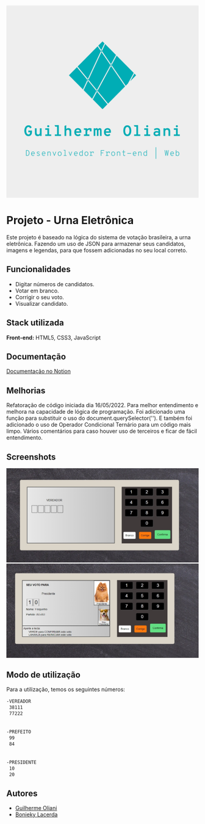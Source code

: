 ![Logo](./assets/images/logo/logo.png)

# Projeto - Urna Eletrônica

Este projeto é baseado na lógica do sistema de votação brasileira, a urna eletrônica. Fazendo um uso de JSON para armazenar seus candidatos, imagens e legendas, para que fossem adicionadas no seu local correto.

## Funcionalidades

- Digitar números de candidatos.
- Votar em branco.
- Corrigir o seu voto.
- Visualizar candidato.

## Stack utilizada

**Front-end:** HTML5, CSS3, JavaScript

## Documentação

[Documentação no Notion](https://guilhermeoliani.notion.site/Projeto-Compra-de-Pizzas-bface67453b246e489ea89d44571d32c)

## Melhorias

Refatoração de código iniciada dia 16/05/2022. Para melhor entendimento e melhora na capacidade de lógica de programação. Foi adicionado uma função para substituir o uso do document.querySelector(''). E também foi adicionado o uso de Operador Condicional Ternário para um código mais limpo. Vários comentários para caso houver uso de terceiros e ficar de fácil entendimento.

## Screenshots

![App Screenshot](/assets/images/screenshots/urna1.jpg)
![App Screenshot](./assets/images/screenshots/urna2.jpg)

## Modo de utilização

Para a utilização, temos os seguintes números:

    -VEREADOR
     38111
     77222


    -PREFEITO
     99
     84


    -PRESIDENTE
     10
     20

## Autores

- [Guilherme Oliani](https://github.com/guilhermenoliani)
- [Bonieky Lacerda](https://www.instagram.com/bonieky/)
